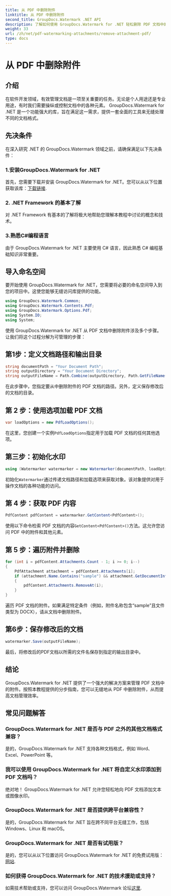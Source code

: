 ```yaml
---
title: 从 PDF 中删除附件
linktitle: 从 PDF 中删除附件
second_title: GroupDocs.Watermark .NET API
description: 了解如何使用 GroupDocs.Watermark for .NET 轻松删除 PDF 文档中的附件。提高您的文档管理效率。
weight: 33
url: /zh/net/pdf-watermarking-attachments/remove-attachment-pdf/
type: docs
---
```

# 从 PDF 中删除附件

## 介绍
在软件开发领域，有效管理文档是一项至关重要的任务。无论是个人用途还是专业用途，有时我们需要操纵或控制文档中的各种元素。 GroupDocs.Watermark for .NET 是一个功能强大的库，旨在满足这一需求，提供一套全面的工具来无缝处理不同的文档格式。
## 先决条件
在深入研究 .NET 的 GroupDocs.Watermark 领域之前，请确保满足以下先决条件：
### 1.安装GroupDocs.Watermark for .NET
首先，您需要下载并安装 GroupDocs.Watermark for .NET。您可以从以下位置获取该库：[下载链接](https://releases.groupdocs.com/Watermark/net/).
### 2. .NET Framework 的基本了解
对 .NET Framework 有基本的了解将极大地帮助您理解本教程中讨论的概念和技术。
### 3.熟悉C#编程语言
由于 GroupDocs.Watermark for .NET 主要使用 C# 语言，因此熟悉 C# 编程基础知识非常重要。

## 导入命名空间
要开始使用 GroupDocs.Watermark for .NET，您需要将必要的命名空间导入到您的项目中。这使您能够无缝访问库提供的功能。

```csharp
using GroupDocs.Watermark.Common;
using GroupDocs.Watermark.Contents.Pdf;
using GroupDocs.Watermark.Options.Pdf;
using System.IO;
using System;
```
使用 GroupDocs.Watermark for .NET 从 PDF 文档中删除附件涉及多个步骤。让我们将这个过程分解为可管理的步骤：
## 第1步：定义文档路径和输出目录
```csharp
string documentPath = "Your Document Path";
string outputDirectory = "Your Document Directory";
string outputFileName = Path.Combine(outputDirectory, Path.GetFileName(documentPath));
```
在此步骤中，您指定要从中删除附件的 PDF 文档的路径。另外，定义保存修改后的文档的目录。
## 第 2 步：使用选项加载 PDF 文档
```csharp
var loadOptions = new PdfLoadOptions();
```
在这里，您创建一个实例`PdfLoadOptions`指定用于加载 PDF 文档的任何其他选项。
## 第三步：初始化水印
```csharp
using (Watermarker watermarker = new Watermarker(documentPath, loadOptions))
```
初始化`Watermarker`通过传递文档路径和加载选项来获取对象。该对象提供对用于操作文档的各种功能的访问。
## 第 4 步：获取 PDF 内容
```csharp
PdfContent pdfContent = watermarker.GetContent<PdfContent>();
```
使用以下命令检索 PDF 文档的内容`GetContent<PdfContent>()`方法。这允许您访问 PDF 中的附件和其他元素。
## 第 5 步：遍历附件并删除
```csharp
for (int i = pdfContent.Attachments.Count - 1; i >= 0; i--)
{
    PdfAttachment attachment = pdfContent.Attachments[i];
    if (attachment.Name.Contains("sample") && attachment.GetDocumentInfo().FileType == FileType.DOCX)
    {
        pdfContent.Attachments.RemoveAt(i);
    }
}
```
遍历 PDF 文档的附件。如果满足特定条件（例如，附件名称包含“sample”且文件类型为 DOCX），请从文档中删除附件。
## 第6步：保存修改后的文档
```csharp
watermarker.Save(outputFileName);
```
最后，将修改后的PDF文档以所需的文件名保存到指定的输出目录中。

## 结论
GroupDocs.Watermark for .NET 提供了一个强大的解决方案来管理 PDF 文档中的附件。按照本教程提供的分步指南，您可以无缝地从 PDF 中删除附件，从而提高文档管理效率。
## 常见问题解答
### GroupDocs.Watermark for .NET 是否与 PDF 之外的其他文档格式兼容？
是的，GroupDocs.Watermark for .NET 支持各种文档格式，例如 Word、Excel、PowerPoint 等。
### 我可以使用 GroupDocs.Watermark for .NET 将自定义水印添加到 PDF 文档吗？
绝对地！ GroupDocs.Watermark for .NET 允许您轻松地向 PDF 文档添加文本或图像水印。
### GroupDocs.Watermark for .NET 是否提供跨平台兼容性？
是的，GroupDocs.Watermark for .NET 旨在跨不同平台无缝工作，包括 Windows、Linux 和 macOS。
### GroupDocs.Watermark for .NET 是否有试用版？
是的，您可以从以下位置访问 GroupDocs.Watermark for .NET 的免费试用版：[网站](https://releases.groupdocs.com/).
### 如何获得 GroupDocs.Watermark for .NET 的技术援助或支持？
如需技术帮助或支持，您可以访问 GroupDocs.Watermark 论坛[这里](https://forum.groupdocs.com/c/watermark/19).